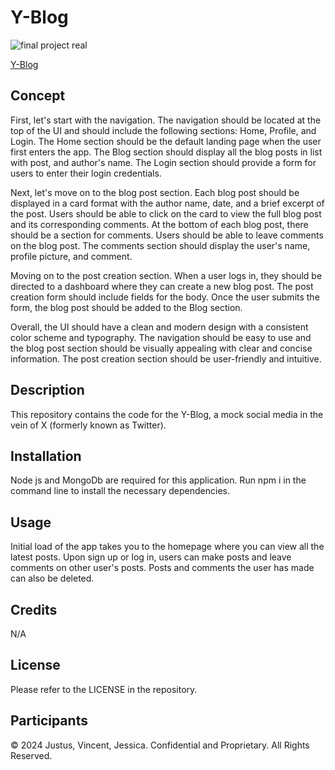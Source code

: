 # Y-Blog

![final project real](https://github.com/ThirstyWombat/Y-Blog/assets/122827259/235dcde0-2547-4d70-b153-2881fb67163e)


<a href="https://y-blog.onrender.com/">Y-Blog</a>

## Concept

First, let's start with the navigation. The navigation should be located at the top of the UI and should include the following sections: Home, Profile, and Login. The Home section should be the default landing page when the user first enters the app. The Blog section should display all the blog posts in list with post, and author's name. The Login section should provide a form for users to enter their login credentials.

Next, let's move on to the blog post section. Each blog post should be displayed in a card format with the author name, date, and a brief excerpt of the post. Users should be able to click on the card to view the full blog post and its corresponding comments. At the bottom of each blog post, there should be a section for comments. Users should be able to leave comments on the blog post. The comments section should display the user's name, profile picture, and comment.

Moving on to the post creation section. When a user logs in, they should be directed to a dashboard where they can create a new blog post. The post creation form should include fields for the body. Once the user submits the form, the blog post should be added to the Blog section.

Overall, the UI should have a clean and modern design with a consistent color scheme and typography. The navigation should be easy to use and the blog post section should be visually appealing with clear and concise information. The post creation section should be user-friendly and intuitive.

## Description

This repository contains the code for the Y-Blog, a mock social media in the vein of X (formerly known as Twitter).

## Installation

Node js and MongoDb are required for this application. Run npm i in the command line to install the necessary dependencies.

## Usage

Initial load of the app takes you to the homepage where you can view all the latest posts. Upon sign up or log in, users can make posts and leave comments on other user's posts. Posts and comments the user has made can also be deleted.

## Credits

N/A

## License

Please refer to the LICENSE in the repository.

## Participants

© 2024 Justus, Vincent, Jessica. Confidential and Proprietary. All Rights Reserved.

